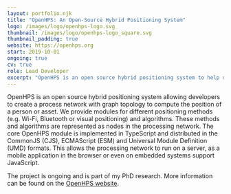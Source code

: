 ```yaml
---
layout: portfolio.njk
title: "OpenHPS: An Open-Source Hybrid Positioning System"
logo: /images/logo/openhps-logo.svg
thumbnail: /images/logo/openhps-logo_square.svg
thumbnail_padding: true
website: https://openhps.org
start: 2019-10-01
ongoing: true
cv: true
role: Lead Developer
excerpt: "OpenHPS is an open source hybrid positioning system to help developers fuse various positioning technologies and algorithms. The system offers a modular data processing framework with each modules ranging from computer vision to common algorithms such as fingerprinting or data persistence of sampled data."
---
```

OpenHPS is an open source hybrid positioning system allowing developers to create a process network with graph topology to compute the position of a person or asset. We provide modules for different positioning methods (e.g. Wi-Fi, Bluetooth or visual positioning) and algorithms. These methods and algorithms are represented as nodes in the processing network. The core OpenHPS module is implemented in TypeScript and distributed in the CommonJS (CJS), ECMAScript (ESM) and Universal Module Definition (UMD) formats. This allows the processing network to run on a server, as a mobile application in the browser or even on embedded systems support JavaScript.

The project is ongoing and is part of my PhD research. More information can be found on the [OpenHPS website](https://openhps.org).
